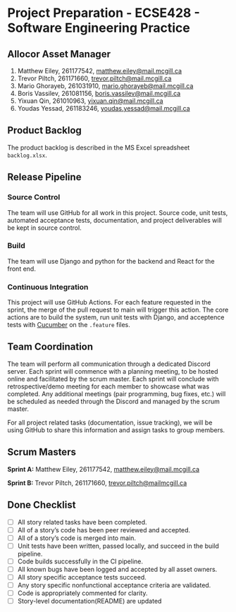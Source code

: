 # Project Preparation - ECSE428 - Software Engineering Practice

## Allocor Asset Manager

1. Matthew Eiley, 261177542, matthew.eiley@mail.mcgill.ca
2. Trevor Piltch, 261171660, trevor.piltch@mail.mcgill.ca
3. Mario Ghorayeb, 261031910, mario.ghorayeb@mail.mcgill.ca
4. Boris Vassilev, 261081156, boris.vassilev@mail.mcgill.ca
5. Yixuan Qin, 261010963, yixuan.qin@mail.mcgill.ca
6. Youdas Yessad, 261183246, youdas.yessad@mail.mcgill.ca

## Product Backlog

The product backlog is described in the MS Excel spreadsheet `backlog.xlsx`.

## Release Pipeline

### Source Control

The team will use GitHub for all work in this project. Source code, unit tests, automated acceptance tests, documentation, and project deliverables will be kept in source control.

### Build

The team will use Django and python for the backend and React for the front end. 

### Continuous Integration

This project will use GitHub Actions. For each feature requested in the sprint, the  merge of the pull request to main will trigger this action. The core actions are to build the system, run unit tests with Django, and acceptence tests with [Cucumber](https://github.com/cucumber/gherkin/tree/main/python) on the `.feature` files.

## Team Coordination

The team will perform all communication through a dedicated Discord server. Each sprint will commence with a planning meeting, to be hosted online and facilitated by the scrum master. Each sprint will conclude with retrospective/demo meeting for each member to showcase what was completed. Any additional meetings (pair programming, bug fixes, etc.) will be scheduled as needed through the Discord and managed by the scrum master.

For all project related tasks (documentation, issue tracking), we will be using GitHub to share this information and assign tasks to group members.

## Scrum Masters

**Sprint A:** Matthew Eiley, 261177542, matthew.eiley@mail.mcgill.ca

**Sprint B:** Trevor Piltch, 261171660, trevor.piltch@mailmcgill.ca

## Done Checklist

- [ ] All story related tasks have been completed.
- [ ] All of a story’s code has been peer reviewed and accepted.
- [ ] All of a story’s code is merged into main.
- [ ] Unit tests have been written, passed locally, and succeed in the build pipeline.
- [ ] Code builds successfully in the CI pipeline.
- [ ] All known bugs have been logged and accepted by all asset owners.
- [ ] All story specific acceptance tests succeed.
- [ ] Any story specific nonfunctional acceptance criteria are validated.
- [ ] Code is appropriately commented for clarity.
- [ ] Story-level documentation(README) are updated
